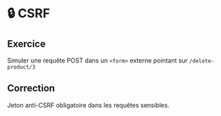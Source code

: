 # 🔒 CSRF

## Exercice

Simuler une requête POST dans un `<form>` externe pointant sur `/delete-product/3`

## Correction

Jeton anti-CSRF obligatoire dans les requêtes sensibles.
